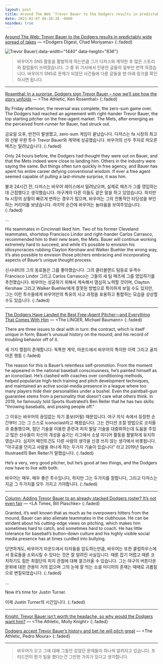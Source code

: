 ```yaml
---
layout: post
title: Around The Web 'Trevor Bauer to the Dodgers results in predictably wide spread of takes'
date: 2021-02-07 04:28:28 -0400
noindex: true
---
```


[Around The Web: Trevor Bauer to the Dodgers results in predictably wide spread of takes](http://dodgersdigest.com/2021/02/06/around-the-web-trevor-bauer-to-the-dodgers-results-in-predictably-wide-spread-of-takes/) &mdash; <Dodgers Digest, Chad Moriyama>
{:.faded}

![Trevor Bauer](http://dodgersdigest.com/wp-content/uploads/2021/02/TrevorBauerDodgersVideo.png){:data-width="1440" data-height="836"}

> 바우어가 SNS 활동을 활발하게 하는만큼 그가 다저스와 계약한 후 많은 스토리와 칼럼들이 쓰여졌습니다. 그 중 위 기사에서 인용한 글들의 일부만 번역 하겠습니다. 바우어가 SNS로 문제가 되었던 사건들에 다룬 글들을 맨 아래 링크를 확인하시면 됩니다.

---

[Rosenthal: In a surprise, Dodgers sign Trevor Bauer – now we’ll see how the story unfolds](https://theathletic.com/2370899/2021/02/05/rosenthal-in-a-surprise-dodgers-sign-bauer-now-well-see-how-the-story-unfolds/) &mdash; <The Athletic, Ken Rosenthal>
{:.faded}

By Friday afternoon, the reversal was complete, the zero-sum game over. The Dodgers had reached an agreement with right-hander Trevor Bauer, the top starting pitcher on the free-agent market. The Mets, after emerging as the perceived front-runner for Bauer, had struck out.

금요일 오후, 반전이 발생했고, zero-sum 게임이 끝났습니다. 다저스는 fa 시장의 최고의 선발 우완 투수 Trevor Bauer와 계약에 성공했습니다. 바우어의 선두 주자로 떠오른 메츠는 밀려났습니다.
{:.faded}

Only 24 hours before, the Dodgers had thought they were out on Bauer, and that the Mets indeed were close to landing him. Others in the industry were saying the same. But things often turn quickly in free agency, and Bauer has spent his entire career defying conventional wisdom. If ever a free agent seemed capable of pulling a last-minute surprise, it was him.

불과 24시간 전, 다저스는 바우어 레이스에서 밀려났으며, 실제로 메츠가 그를 영입하는데 근접했다고 생각했습니다. 야구계의 다른 이들도 같은 말을 하고 있었습니다. 하지만 fa 시장의 상황이 빠르게 변하는 경우가 많으며, 바우어는 그의 전통적인 타당성을 부인하는 커리어를 보냈습니다. 마지막 순간에 바우어는 놀라움을 보여주었습니다.
{:.faded}

...

His teammates in Cincinnati liked him. Two of his former Cleveland teammates, shortstop Francisco Lindor and right-hander Carlos Carrasco, recommended him to their new team, the Mets. Bauer will continue working extremely hard to succeed, and while it’s possible to envision his idiosyncracies rubbing Clayton Kershaw and Walker Buehler the wrong way, it’s also possible to envision those pitchers embracing and incorporating aspects of Bauer’s unique thought process.

신시내티의 그의 동료들은 그를 좋아했습니다. 그의 클리블랜드 팀동료 유격수 Francisco Lindor 그리고 Carlos Carrasco는 그들의 새 팀 메츠에 그를 영입하기를 추천했습니다. 바우어는 성공하기 위해서 계속해서 열심히 노력할 것이며, Clayton Kershaw 그리고 Walker Buehler에게 잘못된 방법으로 특이하게 보일 수도 있지만, 그는 이런 투수들에게 바우어만의 특유의 사고 과정을 포용하고 통합하는 모습을 상상할 수도 있습니다.
{:.faded}

---

[The Dodgers Have Landed the Best Free-Agent Pitcher—and Everything That Comes With Him](https://www.theringer.com/2021/2/5/22269056/dodgers-trevor-bauer-signing) &mdash; <The LINGER, Michael Baumann>
{:.faded}

There are three issues to deal with in turn: the contract, which is itself unique in form; Bauer’s unusual history on the mound; and his record of troubling behavior off of it.

세 가지 쟁점이 존재합니다: 독특한 계약, 마운드에서 바우어의 특이한 이력 그리고 골치 아픈 행동
{:.faded}

The reason for this is Bauer’s relentless self-promotion. From the moment he appeared in the national baseball consciousness, he’s painted himself as an iconoclast. He’s clashed with coaches over conditioning methods, helped popularize high-tech training and pitch development techniques, and maintained an active social-media presence in a league where too many players hide their personalities under a bushel. Even the paintball-gun guarantee stems from a personality that doesn’t care what others think. In 2019, he famously told Sports Illustrated’s Ben Reiter that he has two skills: “throwing baseballs, and pissing people off.”

그 이유는 바우어의 끊임없는 자기 홍보(어필) 때문입니다. 야구 의식 속에서 등장한 순간부터 그는 그 스스로 iconoclast라고 해왔습니다. 그는 컨디션 조절 방법으로 코치들과 충돌했으며, 첨단 기술을 이용한 훈련과 피치 발달 기술을 대중화하는데 도움을 주었고 많은 선수들이 자신의 개성을 숨기는 리그에서 소셜 미디어 활동을 활발하게 유지하였습니다. 심지어 페인트건도 다른 사람의 생각을 신경 쓰지 않는 생각에서 비롯됩니다. "야구공을 던지고 사람을 화나게 하는 두가지 기술이 있습니다" 라고 2019년 Sports Illustraed의 Ben Reiter가 말했습니다.
{:.faded}

He’s a very, very good pitcher, but he’s good at two things, and the Dodgers now have to live with both.

바우어는 매우, 매우 좋은 투수입니다, 하지만 그는 두가지를 잘합니다, 그리고 다저스는 지금 그 두가지를 모두 가지고 가야합니다.
{:.faded}

---

[Column: Adding Trevor Bauer to an already stacked Dodgers roster? It’s not even fair](https://www.latimes.com/sports/dodgers/story/2021-02-05/adding-trevor-bauer-to-stacked-dodgers-roster-is-unfair) &mdash; <LA Times, Bill Plaschke>
{:.faded}

Granted, it’s well known that as much as he overpowers hitters from the mound, Bauer can also alienate teammates in the clubhouse. He can be strident about his cutting-edge views on pitching, which makes him sometimes hard to catch, and sometimes hard to coach. He has little tolerance for baseball’s button-down culture and his highly visible social media presence has at times curdled into bullying.

당연하게도, 바우어가 마운드에서 타자들을 압도하는만큼, 바우어는 또한 클럽하우스에서 동료들을 소외시킬 수 있다는 것은 잘 알려진 사실입니다. 때론 잡기 어렵고 때론 코치하기도 힘든 최첨단의 피치 관점에 대해 껄끄러울 수 있습니다. 그는 야구의 버튼다운 문화에 대한 관용이 거의 없으며 그의 눈에 잘 띄는 소셜 미디어의 존재는 때때로 괴롭힘으로 변질되었습니다.
{:.faded}

...

Now it’s time for Justin Turner.

이제 Justin Turner의 시간입니다.
{:.faded}

---

[Knight: Trevor Bauer isn’t worth the headache, so why would the Dodgers want him?](https://theathletic.com/2370865/2021/02/06/dodgers-trevor-bauer-clubhouse-problem/) &mdash; <The Athletic, Molly Knight>
{:.faded}

[Dodgers accept Trevor Bauer’s history and bet he will pitch great](https://theathletic.com/2370891/2021/02/05/dodgers-trevor-bauer-contract/) &mdash; <The Athletic, Pedro Moura>
{:.faded}

---

> 바우어가 오고 그에 대해 그동안 있었던 문제들이 하나씩 알려지고 있습니다. 프리드먼이 뭔가 일을 했다는건 그만한 가치가 있다고 생각합니다.
